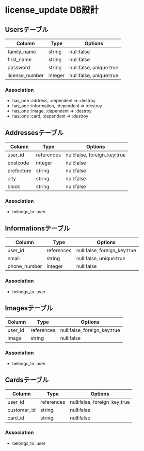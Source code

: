 # license_update DB設計

## Usersテーブル
|Column|Type|Options|
|------|----|-------|
|family_name|string|null:false|
|first_name|string|null:false|
|password|string|null:false, unique:true|
|license_number|integer|null:false, unique:true|
### Association
- has_one :address, :dependent => :destroy
- has_one :information, :dependent => :destroy
- has_one :image, :dependent => :destroy
- has_one :card, :dependent => :destroy

## Addressesテーブル
|Column|Type|Options|
|------|----|-------|
|user_id|references|null:false, foreign_key:true|
|postcode|integer|null:false|
|prefecture|string|null:false|
|city|string|null:false|
|block|string|null:false|
### Association
- belongs_to :user

## Informationsテーブル
|Column|Type|Options|
|------|----|-------|
|user_id|references|null:false, foreign_key:true|
|email|string|null:false, unique:true|
|phone_number|integer|null:false|
### Association
- belongs_to :user

## Imagesテーブル
|Column|Type|Options|
|------|----|-------|
|user_id|references|null:false, foreign_key:true|
|image|string|null:false|
### Association
- belongs_to :user

## Cardsテーブル
|Column|Type|Options|
|------|----|-------|
|user_id|references|null:false, foreign_key:true|
|customer_id|string|null:false|
|card_id|string|null:false|
### Association
- belongs_to :user

